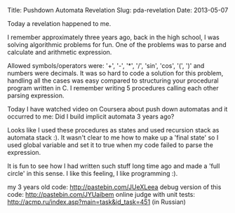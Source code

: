 Title: Pushdown Automata Revelation
Slug: pda-revelation
Date: 2013-05-07

Today a revelation happened to me.

I remember approximately three years ago, back in the high school, I was solving algorithmic problems for fun. One of the problems was to parse and calculate and arithmetic expression. 

Allowed symbols/operators were: '+', '-', '*', '/', 'sin', 'cos', '(', ')' and numbers were decimals. It was so hard to code a solution for this problem, handling all the cases was easy compared to structuring your procedural program written in C. I remember writing 5 procedures calling each other parsing expression.

Today I have watched video on Coursera about push down automatas and it occurred to me: Did I build implicit automata 3 years ago?

Looks like I used these procedures as states and used recursion stack as automata stack :). It wasn't clear to me how to make up a 'final state' so I used global variable and set it to true when my code failed to parse the expression.

It is fun to see how I had written such stuff long time ago and made a 'full circle' in this sense. I like this feeling, I like programming :).

my 3 years old code: http://pastebin.com/JUeXLeea 
debug version of this code: http://pastebin.com/JYUaibem
online judge with unit tests: http://acmp.ru/index.asp?main=task&id_task=451 (in Russian)

